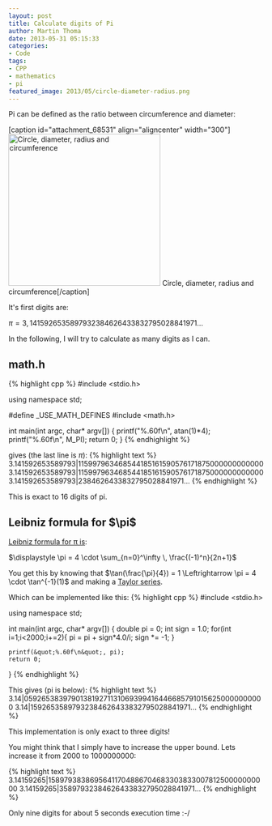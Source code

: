 ```yaml
---
layout: post
title: Calculate digits of Pi
author: Martin Thoma
date: 2013-05-31 05:15:33
categories: 
- Code
tags: 
- CPP
- mathematics
- pi
featured_image: 2013/05/circle-diameter-radius.png
---
```

Pi can be defined as the ratio between circumference and diameter:

[caption id="attachment_68531" align="aligncenter" width="300"]<a href="http://martin-thoma.com/wp-content/uploads/2013/05/circle-diameter-radius1.png"><img src="http://martin-thoma.com/wp-content/uploads/2013/05/circle-diameter-radius1-300x300.png" alt="Circle, diameter, radius and circumference" width="300" height="300" class="size-medium wp-image-68531" /></a> Circle, diameter, radius and circumference[/caption]

It's first digits are:

$\pi = 3,14159 26535 89793 23846 26433 83279 50288 41971 …$

In the following, I will try to calculate as many digits as I can.

<h2>math.h</h2>
{% highlight cpp %}
#include &lt;stdio.h&gt;
 
using namespace std;

#define _USE_MATH_DEFINES 
#include &lt;math.h&gt;

int main(int argc, char* argv[]) {
    printf(&quot;%.60f\n&quot;, atan(1)*4);
    printf(&quot;%.60f\n&quot;, M_PI);
    return 0;
}
{% endhighlight %}

gives (the last line is $\pi$):
{% highlight text %}
3.141592653589793|115997963468544185161590576171875000000000000
3.141592653589793|115997963468544185161590576171875000000000000
3.141592653589793|2384626433832795028841971...
{% endhighlight %}

This is exact to 16 digits of pi.

<h2>Leibniz formula for $\pi$</h2>
<a href="http://en.wikipedia.org/wiki/Leibniz_formula_for_%CF%80">Leibniz formula for π is</a>:


$\displaystyle \pi = 4 \cdot \sum_{n=0}^\infty \, \frac{(-1)^n}{2n+1}$

You get this by knowing that $\tan(\frac{\pi}{4}) = 1 \Leftrightarrow \pi = 4 \cdot \tan^{-1}(1)$ and making a <a href="http://en.wikipedia.org/wiki/Taylor_series">Taylor series</a>.

Which can be implemented like this:
{% highlight cpp %}
#include &lt;stdio.h&gt;
 
using namespace std;

int main(int argc, char* argv[]) {
    double pi = 0;
    int sign = 1.0;
    for(int i=1;i&lt;2000;i+=2){
        pi = pi + sign*4.0/i;
        sign *= -1;
    }

    printf(&quot;%.60f\n&quot;, pi);
    return 0;
}
{% endhighlight %}

This gives (pi is below):
{% highlight text %}
3.14|0592653839790138192711310693994164466857910156250000000000
3.14|15926535897932384626433832795028841971...
{% endhighlight %}

This implementation is only exact to three digits!

You might think that I simply have to increase the upper bound. Lets increase it from 2000 to 1000000000:

{% highlight text %}
3.14159265|1589793838695641170488670468330383300781250000000000
3.14159265|35897932384626433832795028841971...
{% endhighlight %}

Only nine digits for about 5 seconds execution time :-/